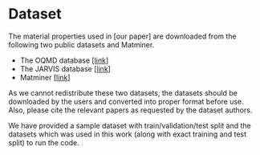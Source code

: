 # Dataset

The material properties used in [our paper] are downloaded from the following two public datasets and Matminer.

- The OQMD database [[link](http://oqmd.org/)]
- The JARVIS database [[link](https://jarvis.nist.gov/)]
- Matminer [[link](https://hackingmaterials.lbl.gov/matminer/)]

As we cannot redistribute these two datasets, the datasets should be downloaded by the users and converted into proper format before use. Also, please cite the relevant papers as requested by the dataset authors.

We have provided a sample dataset with train/validation/test split and the datasets which was used in this work (along with exact training and test split) to run the code.
